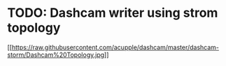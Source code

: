 # TODO: Dashcam writer using strom topology

[[https://raw.githubusercontent.com/acupple/dashcam/master/dashcam-storm/Dashcam%20Topology.jpg]]
